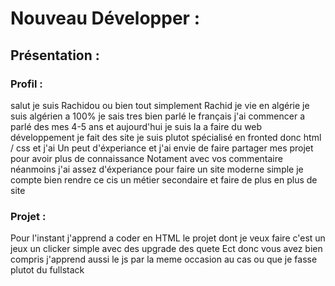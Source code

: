 # Nouveau Développer :
## Présentation :
### Profil :
salut je suis Rachidou ou bien tout simplement Rachid je vie en algérie je suis algérien a 100% je sais tres bien parlé le français
j'ai commencer a parlé des mes 4-5 ans et aujourd'hui je suis la a faire du web développement je fait des site je suis plutot spécialisé en fronted
donc html / css et j'ai Un peut d'éxperiance et j'ai envie de faire partager mes projet pour avoir plus de connaissance Notament avec vos commentaire 
néanmoins j'ai assez d'éxperiance pour faire un site moderne simple je compte bien rendre ce cis un métier secondaire et faire de plus en plus de site
### Projet :
Pour l'instant j'apprend a coder en HTML le projet dont je veux faire c'est un jeux un clicker simple avec des upgrade des quete Ect donc vous avez bien compris
j'apprend aussi le js par la meme occasion au cas ou que je fasse plutot du fullstack 
